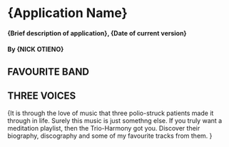 # {Application Name}
#### {Brief description of application}, {Date of current version}
#### By **{NICK OTIENO}**
## FAVOURITE BAND
## THREE VOICES
{It is through the love of music that three polio-struck patients made it through in life. Surely this music is just somethng else. If you truly want a meditation playlist, then the Trio-Harmony got you. Discover their biography, discography and some of my favourite tracks from them. }

  